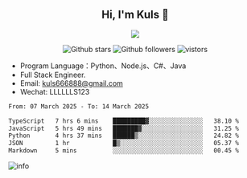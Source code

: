 <h2 align="center"> Hi, I'm Kuls 👋 </h2>
<p align="center">
    <p align="center">
        <img src=" https://avatars.githubusercontent.com/u/42165104?s=460&u=5c7fbf0bce7d4b38a15a44676e6f64b529e47598&v=4"/>
    </p>
    <p align="center">
      <img src="https://img.shields.io/github/stars/hellokuls?style=social" alt="Github stars" />
      <img src="https://img.shields.io/github/followers/hellokuls?style=social" alt="Github followers" />
      <img src="https://visitor-badge.glitch.me/badge?page_id=hellokuls.readme" alt="vistors" />
    </p>
</p>

- Program Language：Python、Node.js、C#、Java
- Full Stack Engineer.
- Email: kuls666888@gmail.com
- Wechat: LLLLLLS123

<!--START_SECTION:waka-->

```txt
From: 07 March 2025 - To: 14 March 2025

TypeScript   7 hrs 6 mins    █████████▓░░░░░░░░░░░░░░░   38.10 %
JavaScript   5 hrs 49 mins   ███████▓░░░░░░░░░░░░░░░░░   31.25 %
Python       4 hrs 37 mins   ██████▒░░░░░░░░░░░░░░░░░░   24.82 %
JSON         1 hr            █▒░░░░░░░░░░░░░░░░░░░░░░░   05.37 %
Markdown     5 mins          ░░░░░░░░░░░░░░░░░░░░░░░░░   00.45 %
```

<!--END_SECTION:waka-->

![info](https://github-readme-stats.vercel.app/api?username=hellokuls&show_icons=true&count_private=true&hide=prs&theme=default_repocard)


